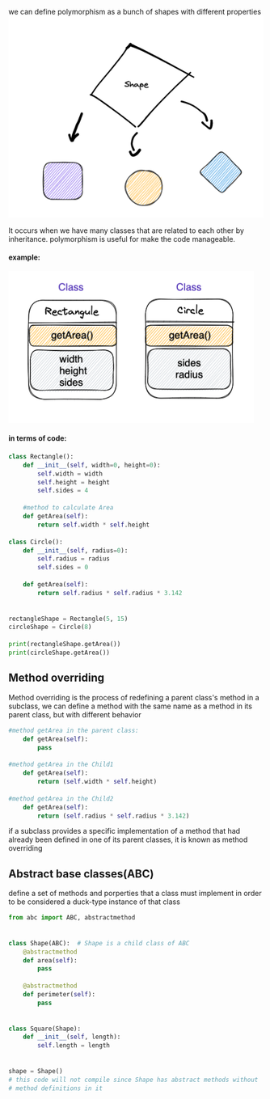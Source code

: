 we can define polymorphism as a bunch of shapes with different properties
![shapes image](../../static/img/shapes.PNG)

It occurs when we have many classes that are related to each other by inheritance.
polymorphism is useful for make the code manageable.

#### example:

![class poly](../../static/img/classpoly.PNG)

#### in terms of code:

```py
class Rectangle():
    def __init__(self, width=0, height=0):
        self.width = width
        self.height = height
        self.sides = 4

    #method to calculate Area
    def getArea(self):
        return self.width * self.height

class Circle():
    def __init__(self, radius=0):
        self.radius = radius
        self.sides = 0

    def getArea(self):
        return self.radius * self.radius * 3.142


rectangleShape = Rectangle(5, 15)
circleShape = Circle(8)

print(rectangleShape.getArea())
print(circleShape.getArea())


```

## Method overriding

Method overriding is the process of redefining a parent class's method in a subclass, we can define a method with the same name as a method in its parent class, but with different behavior

```py
#method getArea in the parent class:
    def getArea(self):
        pass

#method getArea in the Child1
    def getArea(self):
        return (self.width * self.height)

#method getArea in the Child2
    def getArea(self):
        return (self.radius * self.radius * 3.142)
```

if a subclass provides a specific implementation of a method that had already been defined in one of its parent classes, it is known as method overriding

## Abstract base classes(ABC)

define a set of methods and porperties that a class must implement in order to be considered a duck-type instance of that class

```py
from abc import ABC, abstractmethod


class Shape(ABC):  # Shape is a child class of ABC
    @abstractmethod
    def area(self):
        pass

    @abstractmethod
    def perimeter(self):
        pass


class Square(Shape):
    def __init__(self, length):
        self.length = length


shape = Shape()
# this code will not compile since Shape has abstract methods without
# method definitions in it
```
